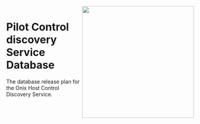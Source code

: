 <img src="https://raw.githubusercontent.com/gatblau/onix/develop/piloth/pilot.png" width="300" align="right"/>

# Pilot Control discovery Service Database

The database release plan for the Onix Host Control Discovery Service.